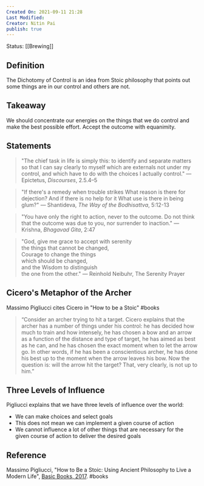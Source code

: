 ```yaml
---
Created On: 2021-09-11 21:28
Last Modified: 
Creator: Nitin Pai
publish: true
---
```


Status: [[Brewing]]

## Definition
The Dichotomy of Control is an idea from Stoic philosophy that points out some things are in our control and others are not. 

## Takeaway
We should concentrate our energies on the things that we do control and make the best possible effort. Accept the outcome with equanimity. 

## Statements
> "The chief task in life is simply this: to identify and separate matters so that I can say clearly to myself which are externals not under my control, and which have to do with the choices I actually control." — Epictetus, _Discourses_, 2.5.4–5 

> "If there's a remedy when trouble strikes
>What reason is there for dejection?
>And if there is no help for it
>What use is there in being glum?" — Shantideva, *The Way of the Bodhisattva*, 5:12-13 

> "You have only the right to action, never to the outcome. 
> Do not think that the outcome was due to you, nor surrender to inaction." — Krishna, *Bhagavad Gita*, 2:47

> "God, give me grace to accept with serenity  
the things that cannot be changed,  
Courage to change the things  
which should be changed,  
and the Wisdom to distinguish  
the one from the other." — Reinhold Neibuhr, The Serenity Prayer

## Cicero's Metaphor of the Archer
Massimo Pigliucci cites Cicero in "How to be a Stoic" #books 
>“Consider an archer trying to hit a target. Cicero explains that the archer has a number of things under his control: he has decided how much to train and how intensely, he has chosen a bow and an arrow as a function of the distance and type of target, he has aimed as best as he can, and he has chosen the exact moment when to let the arrow go. In other words, if he has been a conscientious archer, he has done his best up to the moment when the arrow leaves his bow. Now the question is: will the arrow hit the target? That, very clearly, is not up to him.”

## Three Levels of Influence
Pigliucci explains that we have three levels of influence over the world:
- We can make choices and select goals
- This does not mean we can implement a given course of action
- We cannot influence a lot of other things that are necessary for the given course of action to deliver the desired goals


## Reference
Massimo Pigliucci, "How to Be a Stoic: Using Ancient Philosophy to Live a Modern Life", [Basic Books, 2017](https://www.basicbooks.com/titles/massimo-pigliucci/how-to-be-a-stoic/9780465097968/).  #books 

